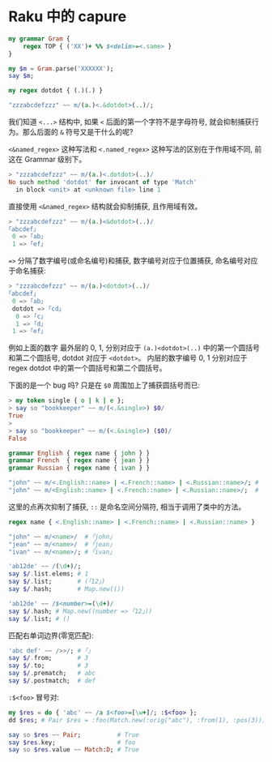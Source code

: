 # Raku 中的 capure

```raku
my grammar Gram {
    regex TOP { ('XX')+ %% $<delim>=<.same> }
}

my $m = Gram.parse('XXXXXX');
say $m;
```


```raku
my regex dotdot { (.)(.) }

"zzzabcdefzzz" ~~ m/(a.)<.&dotdot>(..)/;
```

我们知道 `<...>` 结构中, 如果 `<` 后面的第一个字符不是字母符号, 就会抑制捕获行为。那么后面的 `&` 符号又是干什么的呢?

`<&named_regex>` 这种写法和 `<.named_regex>` 这种写法的区别在于作用域不同, 前这在 Grammar 级别下。

```raku
> "zzzabcdefzzz" ~~ m/(a.)<.dotdot>(..)/
No such method 'dotdot' for invocant of type 'Match'
  in block <unit> at <unknown file> line 1
```

直接使用 `<&named_regex>` 结构就会抑制捕获, 且作用域有效。

```raku
> "zzzabcdefzzz" ~~ m/(a.)<&dotdot>(..)/
｢abcdef｣
 0 => ｢ab｣
 1 => ｢ef｣
```

`=>` 分隔了数字编号(或命名编号)和捕获, 数字编号对应于位置捕获, 命名编号对应于命名捕获:

```raku
> "zzzabcdefzzz" ~~ m/(a.)<dotdot>(..)/
｢abcdef｣
 0 => ｢ab｣
 dotdot => ｢cd｣
  0 => ｢c｣
  1 => ｢d｣
 1 => ｢ef｣
```

例如上面的数字 最外层的 0, 1, 分别对应于 `(a.)<dotdot>(..)` 中的第一个圆括号和第二个圆括号, dotdot 对应于 `<dotdot>`。
内层的数字编号 0, 1 分别对应于 regex dotdot 中的第一个圆括号和第二个圆括号。

下面的是一个 bug 吗? 只是在 `$0` 周围加上了捕获圆括号而已:

```raku
> my token single { o | k | e };
> say so "bookkeeper" ~~ m/(<.&single>) $0/
True
>
> say so "bookkeeper" ~~ m/(<.&single>) ($0)/
False
```

```raku
grammar English { regex name { john } }
grammar French  { regex name { jean } }
grammar Russian { regex name { ivan } }

"john" ~~ m/<.English::name> | <.French::name> | <.Russian::name>/; # ｢john｣
"john" ~~ m/<English::name> | <.French::name> | <.Russian::name>/;  #  English::name => ｢john｣
```

这里的点再次抑制了捕获, `::` 是命名空间分隔符, 相当于调用了类中的方法。

```raku
regex name { <.English::name> | <.French::name> | <.Russian::name> }

"john" ~~ m/<name>/  # ｢john｣
"jean" ~~ m/<name>/  # ｢jean｣
"ivan" ~~ m/<name>/; # ｢ivan｣
```

```raku
'ab12de' ~~ /(\d+)/;
say $/.list.elems; # 1
say $/.list;       # (｢12｣)
say $/.hash;       # Map.new(())

'ab12de' ~~ /$<number>=(\d+)/
say $/.hash; # Map.new((number => ｢12｣))
say $/.list; # ()
```

匹配右单词边界(零宽匹配):

```raku
'abc def' ~~ />>/; # ｢｣
say $/.from;       # 3
say $/.to;         # 3
say $/.prematch;   # abc
say $/.postmatch;  # def
```

`:$<foo>` 冒号对:

```raku
my $res = do { 'abc' ~~ /a $<foo>=[\w+]/; :$<foo> };
dd $res; # Pair $res = :foo(Match.new(:orig("abc"), :from(1), :pos(3)))

say so $res ~~ Pair;          # True
say $res.key;                 # foo
say so $res.value ~~ Match:D; # True
```
